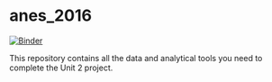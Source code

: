 # anes_2016

[![Binder](https://mybinder.org/badge_logo.svg)](https://mybinder.org/v2/gh/jbartonthomas/anes_2016/master?filepath=anes_2019_analysis.ipynb)


This repository contains all the data and analytical tools you need to complete the Unit 2 project. 
